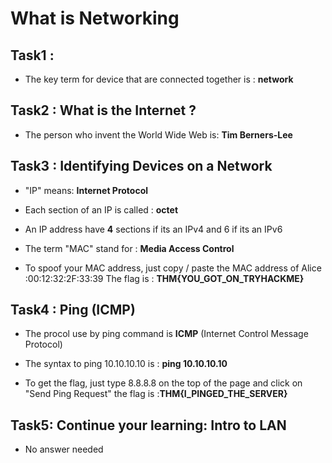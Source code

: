 # What is Networking

## Task1 :

- The key term for device that are connected together is : **network**

## Task2 : What is the Internet ?

- The person who invent the World Wide Web is: **Tim Berners-Lee**

## Task3 : Identifying Devices on a Network

- "IP" means: **Internet Protocol**

- Each section of an IP is called : **octet**

- An IP address have **4** sections if its an IPv4 and 6 if its an IPv6

- The term "MAC" stand for : **Media Access Control**

- To spoof your MAC address, just copy / paste the MAC address of Alice :00:12:32:2F:33:39
The flag is : **THM{YOU_GOT_ON_TRYHACKME}**


## Task4 : Ping (ICMP)

- The procol use by ping command is **ICMP** (Internet Control Message Protocol)

- The syntax to ping 10.10.10.10 is : **ping 10.10.10.10**

- To get the flag, just type 8.8.8.8 on the top of the page and click on "Send Ping Request"
the flag is :**THM{I_PINGED_THE_SERVER}**


## Task5: Continue your learning: Intro to LAN

- No answer needed
